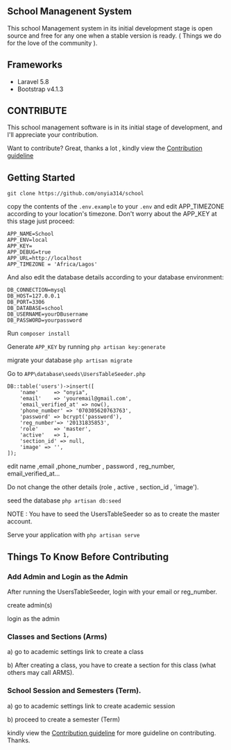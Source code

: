 ## School Managenent System
This school Management system in its initial development stage is open source and free for any one when a stable version is ready. ( Things we do for the love of the community ).

## Frameworks

- Laravel 5.8
- Bootstrap v4.1.3

## CONTRIBUTE
This school management software is in its initial stage of development, and I'll appreciate your contribution. 

Want to contribute? Great, thanks a lot , kindly view the [Contribution guideline](https://github.com/onyia314/school/blob/master/CONTRIBUTING.md)


## Getting Started

```git clone https://github.com/onyia314/school```

copy the contents of the  ```.env.example``` to  your ```.env``` and edit APP_TIMEZONE according to your location's timezone. Don't worry about the APP_KEY at this stage just proceed:

```
APP_NAME=School
APP_ENV=local
APP_KEY=
APP_DEBUG=true
APP_URL=http://localhost
APP_TIMEZONE = 'Africa/Lagos'

```
And also edit the database details according to your database environment:

```
DB_CONNECTION=mysql
DB_HOST=127.0.0.1
DB_PORT=3306
DB_DATABASE=school
DB_USERNAME=yourDBusername
DB_PASSWORD=yourpassword

```
Run ```composer install```

Generate `APP_KEY` by running ```php artisan key:generate ```

migrate your database ```php artisan migrate```

Go to ```APP\database\seeds\UsersTableSeeder.php``` 

```
DB::table('users')->insert([
    'name'     => "onyia",
    'email'    => 'youremail@gmail.com',
    'email_verified_at' => now(),
    'phone_number' => '070305620763763',
    'password' => bcrypt('password'),
    'reg_number'=> '20131835853',
    'role'     => 'master',
    'active'   => 1,
    'section_id' => null,
    'image' => '',
]);

```
edit name ,email ,phone_number , password , reg_number, email_verified_at...

Do not change the other details (role , active , section_id , 'image').

seed the database ```php artisan db:seed```

NOTE : You have to seed the UsersTableSeeder so as to create the master account.

Serve your application with ```php artisan serve```

## Things To Know Before Contributing

### Add Admin and Login as the Admin
After running the UsersTableSeeder, login with your email or reg_number.

create admin(s)

login as the admin

### Classes and Sections (Arms) 
a) go to academic settings link to create a class 

b) After creating a class, you have to create a section for this class (what others may call ARMS).

### School Session and Semesters (Term).
a)  go to academic settings link to create academic session

b) proceed to create a semester (Term)

kindly view the [Contribution guideline](https://github.com/onyia314/school/blob/master/CONTRIBUTING.md) for more guideline on contributing. Thanks.